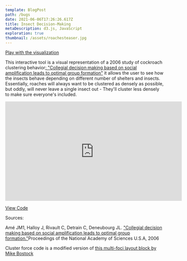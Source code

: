 ```yaml
---
template: BlogPost
path: /bugs
date: 2021-06-06T17:26:26.617Z
title: Insect Decision-Making
metaDescription: d3.js, JavaScript
exploration: true
thumbnail: /assets/roachesteaser.jpg
---
```

[Play with the visualization](https://ryezzz.github.io/100_days_data_visualization/day_18/index.html)

This interactive tool is a visual representation of a 2006 study of cockroach clustering behavior[: "Collegial decision making based on social amplification leads to optimal group formation"](https://www.ncbi.nlm.nih.gov/pubmed/16581903) it allows the user to see how the insects behave depending on different number of shelters and insects. Essentially, roaches will always want to be clustered as densely as possible, but oddly, will never leave a single insect out - They'll cluster less densely to make sure everyone's included.

<iframe width="560" height="315" src="https://www.youtube.com/embed/sQH12Ynopvo" title="YouTube video player" frameborder="0" allow="accelerometer; autoplay; clipboard-write; encrypted-media; gyroscope; picture-in-picture" allowfullscreen></iframe>

[View Code](https://github.com/ryezzz/information-aesthetics)

Sources:

Amé JM1, Halloy J, Rivault C, Detrain C, Deneubourg JL. ["Collegial decision making based on social amplification leads to optimal group formation."](https://www.ncbi.nlm.nih.gov/pubmed/16581903)Proceedings of the National Academy of Sciences U.S.A, 2006

Cluster force code is a modified version of [this multi-foci layout block by Mike Bostock](https://bl.ocks.org/mbostock/1249681)